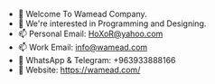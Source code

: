 - 👋 Welcome To Wamead Company.
- 👀 We're interested in Programming and Designing.
- 📫 Personal Email: HoXoR@yahoo.com
- 📫 Work Email: info@wamead.com
- 📱  WhatsApp & Telegram: +963933888166
- 🔗 Website: https://wamead.com/
<!---
hoxor7/hoxor7 is a ✨ special ✨ repository because its `README.md` (this file) appears on your GitHub profile.
You can click the Preview link to take a look at your changes.
--->
